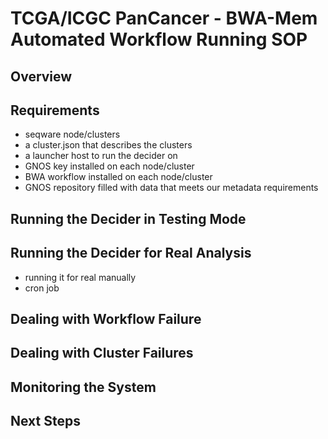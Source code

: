 # TCGA/ICGC PanCancer - BWA-Mem Automated Workflow Running SOP

## Overview

## Requirements

* seqware node/clusters
* a cluster.json that describes the clusters
* a launcher host to run the decider on
* GNOS key installed on each node/cluster
* BWA workflow installed on each node/cluster
* GNOS repository filled with data that meets our metadata requirements

## Running the Decider in Testing Mode

## Running the Decider for Real Analysis

* running it for real manually
* cron job

## Dealing with Workflow Failure

## Dealing with Cluster Failures

## Monitoring the System

## Next Steps

